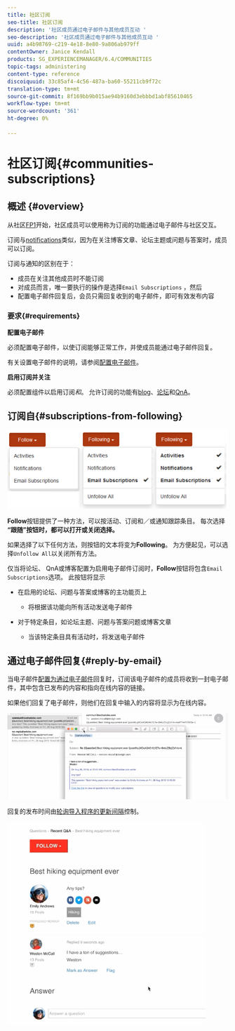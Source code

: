 ```yaml
---
title: 社区订阅
seo-title: 社区订阅
description: '社区成员通过电子邮件与其他成员互动 '
seo-description: '社区成员通过电子邮件与其他成员互动 '
uuid: a4b98769-c219-4e18-8e80-9a806ab979ff
contentOwner: Janice Kendall
products: SG_EXPERIENCEMANAGER/6.4/COMMUNITIES
topic-tags: administering
content-type: reference
discoiquuid: 33c85af4-4c56-487a-ba60-55211cb9f72c
translation-type: tm+mt
source-git-commit: 8f169bb9b015ae94b9160d3ebbbd1abf85610465
workflow-type: tm+mt
source-wordcount: '361'
ht-degree: 0%

---
```



# 社区订阅{#communities-subscriptions}

## 概述 {#overview}

从社区[FP1](deploy-communities.md#latestfeaturepack)开始，社区成员可以使用称为订阅的功能通过电子邮件与社区交互。

订阅与[notifications](notifications.md)类似，因为在关注博客文章、论坛主题或问题与答案时，成员可以订阅。

订阅与通知的区别在于：

* 成员在关注其他成员时不能订阅
* 对成员而言，唯一要执行的操作是选择`Email Subscriptions` ，然后
* 配置电子邮件回复后，会员只需回复收到的电子邮件，即可有效发布内容

### 要求{#requirements}

**配置电子邮件**

必须配置电子邮件，以使订阅能够正常工作，并使成员能通过电子邮件回复。

有关设置电子邮件的说明，请参阅[配置电子邮件](email.md)。

**启用订阅并关注**

必须配置组件以启用订阅&#x200B;*和*。 允许订阅的功能有[blog](blog-feature.md)、[论坛](forum.md)和[QnA](working-with-qna.md)。

## 订阅自{#subscriptions-from-following}

![chlimage_1-5](assets/chlimage_1-5.png)

**Follow**&#x200B;按钮提供了一种方法，可以按活动、订阅和／或通知跟踪条目。 每次选择&#x200B;**“跟随”按钮时，都可以打开或关闭选择。**

如果选择了以下任何方法，则按钮的文本将变为&#x200B;**Following**。 为方便起见，可以选择`Unfollow All`以关闭所有方法。

仅当将论坛、 QnA或博客配置为启用电子邮件订阅时，**Follow**&#x200B;按钮将包含`Email Subscriptions`选项。 此按钮将显示

* 在启用的论坛、问题与答案或博客的主功能页上

   * 将根据该功能向所有活动发送电子邮件

* 对于特定条目，如论坛主题、问题与答案问题或博客文章

   * 当该特定条目具有活动时，将发送电子邮件

## 通过电子邮件回复{#reply-by-email}

当电子邮件[配置为通过电子邮件](email.md#configure-polling-importer)回复时，订阅该电子邮件的成员将收到一封电子邮件，其中包含已发布的内容和指向在线内容的链接。

如果他们回复了电子邮件，则他们在回复中输入的内容将显示为在线内容。

![chlimage_1-6](assets/chlimage_1-6.png)

回复的发布时间由[轮询导入程序的更新间隔](email.md#configure-polling-importer)控制。

![chlimage_1-7](assets/chlimage_1-7.png)

